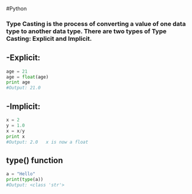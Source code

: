 #Python 
### Type Casting is the process of converting a value of one data type to another data type. There are two types of Type Casting: Explicit and Implicit.

## -Explicit:

```python
age = 21
age = float(age)
print age
#Output: 21.0
```

## -Implicit:

```python
x = 2
y = 1.0
x = x/y
print x
#Output: 2.0   x is now a float
```

## type() function

```python
a = "Hello"
print(type(a))
#Output: <class 'str'>
```